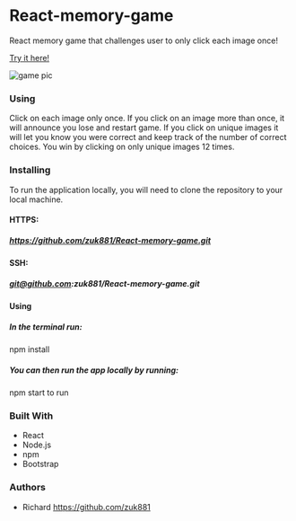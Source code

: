 # React-memory-game
React memory game that challenges user to only click each image once!

[Try it here!](https://zuk881.github.io/GifTastic/
)

![game pic]("https://i.imgur.com/TZreltD.png")

### Using
Click on each image only once.  If you click on an image more than once, it will announce you lose and
restart game.
If you click on unique images it will let you know you were correct and keep track of the number of correct choices.
You win by clicking on only unique images 12 times.

### Installing
To run the application locally, you will need to clone the repository to your local machine.
#### HTTPS:
##### https://github.com/zuk881/React-memory-game.git
#### SSH:
##### git@github.com:zuk881/React-memory-game.git
#### Using
##### In the terminal run:
npm install 
##### You can then run the app locally by running: 
npm start to run

### Built With
* React
* Node.js
* npm
* Bootstrap

### Authors
* Richard https://github.com/zuk881



